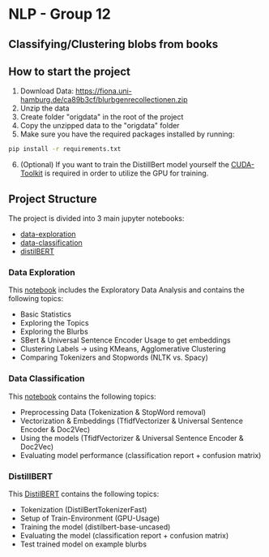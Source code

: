 # NLP - Group 12
## Classifying/Clustering blobs from books

## How to start the project
1. Download Data: https://fiona.uni-hamburg.de/ca89b3cf/blurbgenrecollectionen.zip
2. Unzip the data
3. Create folder "origdata" in the root of the project
4. Copy the unzipped data to the "origdata" folder
5. Make sure you have the required packages installed by running:
`````bash
pip install -r requirements.txt
`````
6. (Optional) If you want to train the DistillBert model yourself the [CUDA-Toolkit](https://developer.nvidia.com/cuda-12-6-0-download-archive) is required in order to utilize the GPU for training.

## Project Structure
The project is divided into 3 main jupyter notebooks:
* [data-exploration](./data_exploration.ipynb)
* [data-classification](./data_classification.ipynb)
* [distilBERT](./DistilBERT.ipynb)

### Data Exploration
This [notebook](./data_exploration.ipynb) includes the Exploratory Data Analysis and contains the following topics:
* Basic Statistics
* Exploring the Topics
* Exploring the Blurbs
* SBert & Universal Sentence Encoder Usage to get embeddings
* Clustering Labels -> using KMeans, Agglomerative Clustering 
* Comparing Tokenizers and Stopwords (NLTK vs. Spacy)

### Data Classification
This [notebook](./data_classification.ipynb) contains the following topics:
* Preprocessing Data (Tokenization & StopWord removal)
* Vectorization & Embeddings (TfidfVectorizer & Universal Sentence Encoder & Doc2Vec)
* Using the models (TfidfVectorizer & Universal Sentence Encoder & Doc2Vec)
* Evaluating model performance (classification report + confusion matrix)

### DistillBERT
This [DistilBERT](./DistilBERT.ipynb) contains the following topics:
* Tokenization (DistilBertTokenizerFast)
* Setup of Train-Environment (GPU-Usage)
* Training the model (distilbert-base-uncased)
* Evaluating the model (classification report + confusion matrix)
* Test trained model on example blurbs